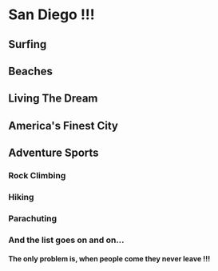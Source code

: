 # San Diego !!!

## Surfing

## Beaches

## Living The Dream

## America's Finest City

## Adventure Sports

### Rock Climbing

### Hiking

### Parachuting

### And the list goes on and on...

#### The only problem is, when people come they never leave !!!
